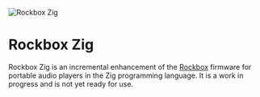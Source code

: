 ![Rockbox Zig](https://www.rockbox.org/rockbox400.png)

# Rockbox Zig

Rockbox Zig is an incremental enhancement of the [Rockbox](https://www.rockbox.org) firmware for portable audio players in the Zig programming language. It is a work in progress and is not yet ready for use.
